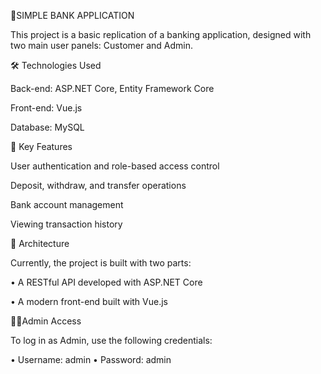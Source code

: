 🏦SIMPLE BANK APPLICATION


This project is a basic replication of a banking application, designed with two main user panels: Customer and Admin.


🛠️ Technologies Used

Back-end: ASP.NET Core, Entity Framework Core

Front-end: Vue.js

Database: MySQL


🚀 Key Features

User authentication and role-based access control

Deposit, withdraw, and transfer operations

Bank account management

Viewing transaction history


🔧 Architecture

Currently, the project is built with two parts:

• A RESTful API developed with ASP.NET Core

• A modern front-end built with Vue.js


👨‍💼Admin Access

To log in as Admin, use the following credentials:

• Username: admin
• Password: admin
